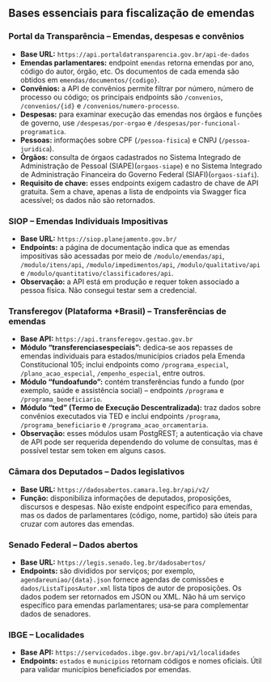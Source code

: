 ## Bases essenciais para fiscalização de emendas

### Portal da Transparência – Emendas, despesas e convênios

- **Base URL:** `https://api.portaldatransparencia.gov.br/api-de-dados`
- **Emendas parlamentares:** endpoint `emendas` retorna emendas por ano, código do autor, órgão, etc. Os documentos de cada emenda são obtidos em `emendas/documentos/{codigo}`.
- **Convênios:** a API de convênios permite filtrar por número, número de processo ou código; os principais endpoints são `/convenios`, `/convenios/{id}` e `/convenios/numero-processo`.
- **Despesas:** para examinar execução das emendas nos órgãos e funções de governo, use `/despesas/por-orgao` e `/despesas/por-funcional-programatica`.
- **Pessoas:** informações sobre CPF (`/pessoa-fisica`) e CNPJ (`/pessoa-juridica`).
- **Órgãos:** consulta de órgaos cadastrados no Sistema Integrado de Administração de Pessoal (SIAPE)(`orgaos-siape`) e no Sistema Integrado de Administração Financeira do Governo Federal (SIAFI)(`orgaos-siafi`).
- **Requisito de chave:** esses endpoints exigem cadastro de chave de API gratuita. Sem a chave, apenas a lista de endpoints via Swagger fica acessível; os dados não são retornados.

### SIOP – Emendas Individuais Impositivas

- **Base URL:** `https://siop.planejamento.gov.br/`
- **Endpoints:** a página de documentação indica que as emendas impositivas são acessadas por meio de `/modulo/emendas/api`, `/modulo/itens/api`, `/modulo/impedimentos/api`, `/modulo/qualitativo/api` e `/modulo/quantitativo/classificadores/api`.
- **Observação:** a API está em produção e requer token associado a pessoa física. Não consegui testar sem a credencial.

### Transferegov (Plataforma +Brasil) – Transferências de emendas

- **Base API:** `https://api.transferegov.gestao.gov.br`
- **Módulo “transferenciasespeciais”:** dedica‑se aos repasses de emendas individuais para estados/municípios criados pela Emenda Constitucional 105; inclui endpoints como `/programa_especial`, `/plano_acao_especial`, `/empenho_especial`, entre outros.
- **Módulo “fundoafundo”:** contém transferências fundo a fundo (por exemplo, saúde e assistência social) – endpoints `/programa` e `/programa_beneficiario`.
- **Módulo “ted” (Termo de Execução Descentralizada):** traz dados sobre convênios executados via TED e inclui endpoints `/programa`, `/programa_beneficiario` e `/programa_acao_orcamentaria`.
- **Observação:** esses módulos usam PostgREST; a autenticação via chave de API pode ser requerida dependendo do volume de consultas, mas é possível testar sem token em alguns casos.

 ### Câmara dos Deputados – Dados legislativos

- **Base URL:** `https://dadosabertos.camara.leg.br/api/v2/`
- **Função:** disponibiliza informações de deputados, proposições, discursos e despesas. Não existe endpoint específico para emendas, mas os dados de parlamentares (código, nome, partido) são úteis para cruzar com autores das emendas.

### Senado Federal – Dados abertos

- **Base URL:** `https://legis.senado.leg.br/dadosabertos/`
- **Endpoints:** são divididos por serviços; por exemplo, `agendareuniao/{data}.json` fornece agendas de comissões e `dados/ListaTiposAutor.xml` lista tipos de autor de proposições. Os dados podem ser retornados em JSON ou XML. Não há um serviço específico para emendas parlamentares; usa‑se para complementar dados de senadores.

### IBGE – Localidades

- **Base API:** `https://servicodados.ibge.gov.br/api/v1/localidades`
- **Endpoints:** `estados` e `municipios` retornam códigos e nomes oficiais. Útil para validar municípios beneficiados por emendas.
